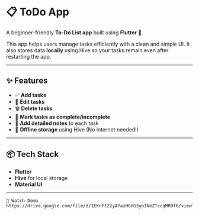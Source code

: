 # 📋 ToDo App

A beginner-friendly **To-Do List app** built using **Flutter** 🧁.

This app helps users manage tasks efficiently with a clean and simple UI. It also stores data **locally** using Hive so your tasks remain even after restarting the app.

---

## ✨ Features

- ✅ **Add tasks**
- 📝 **Edit tasks**
- 🗑️ **Delete tasks**
- 📌 **Mark tasks as complete/incomplete**
- 📄 **Add detailed notes** to each task
- 💾 **Offline storage** using Hive (No internet needed!)

---

## 📦 Tech Stack

- **Flutter**
- **Hive** for local storage
- **Material UI**

---

```md
🎥 Watch Demo
https://drive.google.com/file/d/1EKnFtZzyAYazHGHG3ynINeZTccqMR9f6/view?usp=drive_link# ToDo-App
